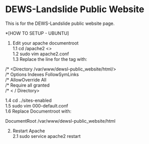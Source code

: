 # DEWS-Landslide Public Website
This is for the DEWS-Landslide public website page.

*[HOW TO SETUP - UBUNTU]
1. Edit your apache documentroot  
  1.1 cd /apache2 <>  
  1.2 sudo vim apache2.conf  
  1.3 Replace the line for the <Directory> tag with:  
    
  /* <Directory /var/www/dewsl-public_website/html/>  
  /*     Options Indexes FollowSymLinks  
  /*      AllowOverride All  
  /*      Require all granted  
  /* < / Directory>
    
  1.4 cd ../sites-enabled  
  1.5 sudo vim 000-default.conf  
  1.6 Replace Documentroot with:  
    
  DocumentRoot /var/www/dewsl-public_website/html  
  
2. Restart Apache  
  2.1 sudo service apache2 restart  